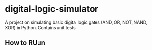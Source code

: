 # digital-logic-simulator

A project on simulating basic digital logic gates (AND, OR, NOT, NAND, XOR) in Python. Contains unit tests.

## How to RUun
